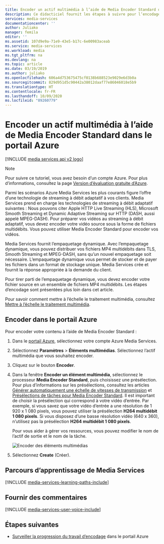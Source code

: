 ```yaml
---
title: Encoder un actif multimédia à l’aide de Media Encoder Standard dans le portail Azure | Microsoft Docs
description: Ce didacticiel fournit les étapes à suivre pour l’encodage d’un actif multimédia à l’aide de Media Encoder Standard dans le portail Azure.
services: media-services
documentationcenter: ''
author: Juliako
manager: femila
editor: ''
ms.assetid: 107d9e9a-71e9-43e5-b17c-6e00983aceab
ms.service: media-services
ms.workload: media
ms.tgt_pltfrm: na
ms.devlang: na
ms.topic: article
ms.date: 03/19/2019
ms.author: juliako
ms.openlocfilehash: 606a4d753675475cf0138b688523e9029e6d3b0a
ms.sourcegitcommit: 829d951d5c90442a38012daaf77e86046018e5b9
ms.translationtype: HT
ms.contentlocale: fr-FR
ms.lasthandoff: 10/09/2020
ms.locfileid: "89260779"
---
```

# <a name="encode-an-asset-by-using-media-encoder-standard-in-the-azure-portal"></a>Encoder un actif multimédia à l’aide de Media Encoder Standard dans le portail Azure

[!INCLUDE [media services api v2 logo](./includes/v2-hr.md)]

> [!NOTE]
> Pour suivre ce tutoriel, vous avez besoin d’un compte Azure. Pour plus d’informations, consultez la page [Version d’évaluation gratuite d’Azure](https://azure.microsoft.com/pricing/free-trial/). 
> 
> 

Parmi les scénarios Azure Media Services les plus courants figure l’offre d’une technologie de streaming à débit adaptatif à vos clients. Media Services prend en charge les technologies de streaming à débit adaptatif suivantes : Nous pouvons citer Apple HTTP Live Streaming (HLS), Microsoft Smooth Streaming et Dynamic Adaptive Streaming sur HTTP (DASH, aussi appelé MPEG-DASH). Pour préparer vos vidéos au streaming à débit adaptatif, vous devez encoder votre vidéo source sous la forme de fichiers multidébits. Vous pouvez utiliser Media Encoder Standard pour encoder vos vidéos.  

Media Services fournit l’empaquetage dynamique. Avec l’empaquetage dynamique, vous pouvez distribuer vos fichiers MP4 multidébits dans TLS, Smooth Streaming et MPEG-DASH, sans qu’un nouvel empaquetage soit nécessaire. L’empaquetage dynamique vous permet de stocker et de payer les fichiers dans un format de stockage unique. Media Services crée et fournit la réponse appropriée à la demande du client.

Pour tirer parti de l’empaquetage dynamique, vous devez encoder votre fichier source en un ensemble de fichiers MP4 multidébits. Les étapes d’encodage sont présentées plus loin dans cet article.

Pour savoir comment mettre à l’échelle le traitement multimédia, consultez [Mettre à l’échelle le traitement multimédia](media-services-portal-scale-media-processing.md).

## <a name="encode-in-the-azure-portal"></a>Encoder dans le portail Azure

Pour encoder votre contenu à l’aide de Media Encoder Standard :

1. Dans le [portail Azure](https://portal.azure.com/), sélectionnez votre compte Azure Media Services.
2. Sélectionnez **Paramètres** > **Éléments multimédias**. Sélectionnez l’actif multimédia que vous souhaitez encoder.
3. Cliquez sur le bouton **Encoder**.
4. Dans la fenêtre **Encoder un élément multimédia**, sélectionnez le processeur **Media Encoder Standard**, puis choisissez une présélection. Pour plus d’informations sur les présélections, consultez les articles [Générer automatiquement une échelle de vitesses de transmission](media-services-autogen-bitrate-ladder-with-mes.md) et [Présélections de tâches pour Media Encoder Standard](media-services-mes-presets-overview.md). Il est important de choisir la présélection qui correspond à votre vidéo d’entrée. Par exemple, si vous savez que votre vidéo d’entrée a une résolution de 1 920 x 1 080 pixels, vous pouvez utiliser la présélection **H264 multidébit 1 080 pixels**. Si vous disposez d’une basse résolution vidéo (640 x 360), n’utilisez pas la présélection **H264 multidébit 1 080 pixels**.
   
   Pour vous aider à gérer vos ressources, vous pouvez modifier le nom de l’actif de sortie et le nom de la tâche.
   
   ![Encoder des éléments multimédias](./media/media-services-portal-vod-get-started/media-services-encode1.png)
5. Sélectionnez **Create** (Créer).

## <a name="media-services-learning-paths"></a>Parcours d’apprentissage de Media Services
[!INCLUDE [media-services-learning-paths-include](../../../includes/media-services-learning-paths-include.md)]

## <a name="provide-feedback"></a>Fournir des commentaires
[!INCLUDE [media-services-user-voice-include](../../../includes/media-services-user-voice-include.md)]

## <a name="next-steps"></a>Étapes suivantes
* [Surveiller la progression du travail d’encodage](media-services-portal-check-job-progress.md) dans le portail Azure  

